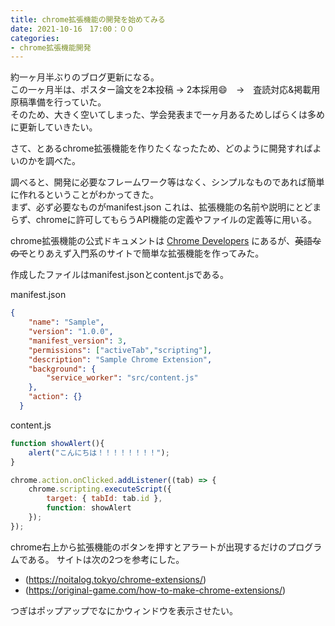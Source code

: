 ```yaml
---
title: chrome拡張機能の開発を始めてみる
date: 2021-10-16　17:00：００
categories:
- chrome拡張機能開発
---
```


約一ヶ月半ぶりのブログ更新になる。  
この一ヶ月半は、ポスター論文を2本投稿 -> 2本採用:smile:　->　査読対応&掲載用原稿準備を行っていた。  
そのため、大きく空いてしまった、学会発表まで一ヶ月あるためしばらくは多めに更新していきたい。  

さて、とあるchrome拡張機能を作りたくなったため、どのように開発すればよいのかを調べた。
<!-- more -->

調べると、開発に必要なフレームワーク等はなく、シンプルなものであれば簡単に作れるということがわかってきた。  
まず、必ず必要なものがmanifest.json
これは、拡張機能の名前や説明にとどまらず、chromeに許可してもらうAPI機能の定義やファイルの定義等に用いる。

chrome拡張機能の公式ドキュメントは [Chrome Developers](https://developer.chrome.com/docs/extensions/mv3/) にあるが、~~英語なので~~とりあえず入門系のサイトで簡単な拡張機能を作ってみた。

作成したファイルはmanifest.jsonとcontent.jsである。  

manifest.json
```json
{
    "name": "Sample",
    "version": "1.0.0",
    "manifest_version": 3,
    "permissions": ["activeTab","scripting"],
    "description": "Sample Chrome Extension",
    "background": {
        "service_worker": "src/content.js"
    },
    "action": {}
  }
```

content.js
```js
function showAlert(){
    alert("こんにちは！！！！！！！！");
}

chrome.action.onClicked.addListener((tab) => {
	chrome.scripting.executeScript({
		target: { tabId: tab.id },
		function: showAlert
	});
});
```

chrome右上から拡張機能のボタンを押すとアラートが出現するだけのプログラムである。
サイトは次の2つを参考にした。

- (https://noitalog.tokyo/chrome-extensions/)
- (https://original-game.com/how-to-make-chrome-extensions/)

つぎはポップアップでなにかウィンドウを表示させたい。